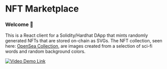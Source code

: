 # NFT Marketplace

### **Welcome 👋**

This is a React client for a Solidity/Hardhat DApp that mints randomly generated NFTs that are stored on-chain as SVGs. The NFT collection, seen here: [OpenSea Collection](https://testnets.opensea.io/collection/3wordnft-t6qy11gqwz), are images created from a selection of sci-fi words and random background colors.

[![Video Demo Link](https://i.ibb.co/rtxqZBN/loom2.png)](https://www.loom.com/share/97141067a9b34985ab5604350f547b89?sharedAppSource=personal_library "Video Demo")
